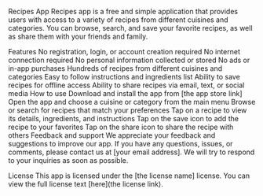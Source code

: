 Recipes App
Recipes app is a free and simple application that provides users with access to a variety of recipes from different cuisines and categories. You can browse, search, and save your favorite recipes, as well as share them with your friends and family.

Features
No registration, login, or account creation required
No internet connection required
No personal information collected or stored
No ads or in-app purchases
Hundreds of recipes from different cuisines and categories
Easy to follow instructions and ingredients list
Ability to save recipes for offline access
Ability to share recipes via email, text, or social media
How to use
Download and install the app from [the app store link]
Open the app and choose a cuisine or category from the main menu
Browse or search for recipes that match your preferences
Tap on a recipe to view its details, ingredients, and instructions
Tap on the save icon to add the recipe to your favorites
Tap on the share icon to share the recipe with others
Feedback and support
We appreciate your feedback and suggestions to improve our app. If you have any questions, issues, or comments, please contact us at [your email address]. We will try to respond to your inquiries as soon as possible.

License
This app is licensed under the [the license name] license. You can view the full license text [here](the license link).
